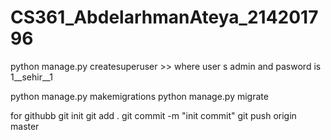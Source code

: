 # CS361_AbdelarhmanAteya_214201796

python manage.py createsuperuser >> where user s admin and pasword is 1__sehir__1

python manage.py makemigrations
python manage.py migrate


for githubb
git init
git add .
git commit -m "init commit"
git push origin master
